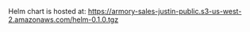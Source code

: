 Helm chart is hosted at: https://armory-sales-justin-public.s3-us-west-2.amazonaws.com/helm-0.1.0.tgz